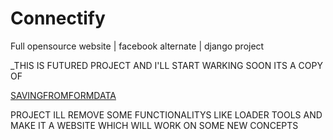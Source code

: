# Connectify
Full opensource website | facebook alternate | django project

_THIS IS FUTURED PROJECT AND I'LL START WARKING SOON ITS A COPY OF <p><a href="https://github.com/hackesofice/SavingFromFormData">SAVINGFROMFORMDATA</a></p> PROJECT ILL REMOVE SOME FUNCTIONALITYS LIKE LOADER TOOLS AND MAKE IT A WEBSITE WHICH WILL WORK ON SOME NEW CONCEPTS
